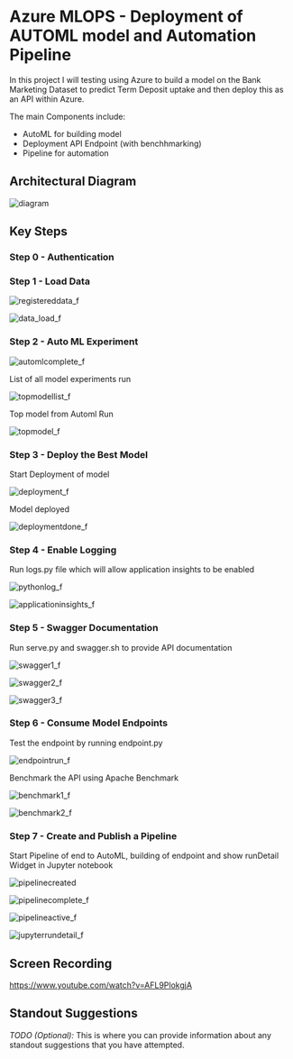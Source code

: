 # Azure MLOPS - Deployment of AUTOML model and Automation Pipeline

In this project I will testing using Azure to build a model on the Bank Marketing Dataset to predict Term Deposit uptake and then deploy this as an API within Azure.

The main Components include:

* AutoML for building model
* Deployment API Endpoint (with benchhmarking)
* Pipeline for automation


## Architectural Diagram
 ![diagram](screenshots/diagram.png)

## Key Steps

### Step 0 - Authentication

### Step 1 - Load Data

![registereddata_f](screenshots/registereddata_f.png)

![data_load_f](screenshots/data_load_f.png)

### Step 2 - Auto ML Experiment

![automlcomplete_f](screenshots/automlcomplete_f.png)

List of all model experiments run

![topmodellist_f](screenshots/topmodellist_f.png)

Top model from Automl Run

![topmodel_f](screenshots/topmodel_f.png)

### Step 3 - Deploy the Best Model

Start Deployment of model

![deployment_f](screenshots/deployment_f.png)

Model deployed

![deploymentdone_f](screenshots/deploymentdone_f.png)

### Step 4 - Enable Logging

Run logs.py file which will allow application insights to be enabled

![pythonlog_f](screenshots/pythonlog_f.png)

![applicationinsights_f](screenshots/applicationinsights_f.png)

### Step 5 - Swagger Documentation

Run serve.py and swagger.sh to provide API documentation

![swagger1_f](screenshots/swagger1_f.png)

![swagger2_f](screenshots/swagger2_f.png)

![swagger3_f](screenshots/swagger3_f.png)

### Step 6 - Consume Model Endpoints

Test the endpoint by running endpoint.py

![endpointrun_f](screenshots/endpointrun_f.png)

Benchmark the API using Apache Benchmark

![benchmark1_f](screenshots/benchmark1_f.png)

![benchmark2_f](screenshots/benchmark2_f.png)

### Step 7 - Create and Publish a Pipeline

Start Pipeline of end to AutoML, building of endpoint and show runDetail Widget in Jupyter notebook

![pipelinecreated](screenshots/pipelinecreated.png)

![pipelinecomplete_f](screenshots/pipelinecomplete_f.png)

![pipelineactive_f](screenshots/pipelineactive_f.png)

![jupyterrundetail_f](screenshots/jupyterrundetail_f.png)

## Screen Recording

https://www.youtube.com/watch?v=AFL9PlokgjA

## Standout Suggestions
*TODO (Optional):* This is where you can provide information about any standout suggestions that you have attempted.